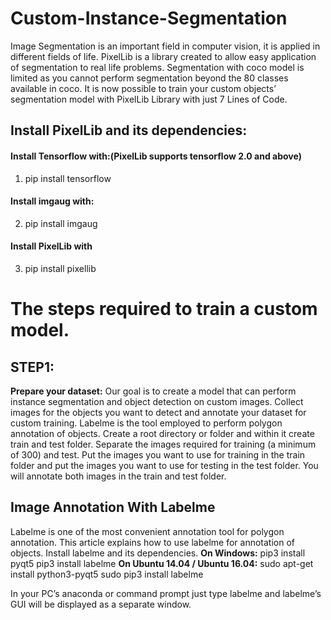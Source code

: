 # Custom-Instance-Segmentation
Image Segmentation is an important field in computer vision, it is applied in different fields of life. PixelLib is a library created to allow easy application of segmentation to real life problems. Segmentation with coco model is limited as you cannot perform segmentation beyond the 80 classes available in coco. It is now possible to train your custom objects’ segmentation model with PixelLib Library with just 7 Lines of Code.
## Install PixelLib and its dependencies:

#### Install Tensorflow with:(PixelLib supports tensorflow 2.0 and above)
1. pip install tensorflow
#### Install imgaug with: 
2. pip install imgaug
#### Install PixelLib with
3. pip install pixellib


# The steps required to train a custom model.
## STEP1:
**Prepare your dataset:**
Our goal is to create a model that can perform instance segmentation and object detection on custom images.
Collect images for the objects you want to detect and annotate your dataset for custom training. Labelme is the tool employed to perform polygon annotation of objects. Create a root directory or folder and within it create train and test folder. Separate the images required for training (a minimum of 300) and test. Put the images you want to use for training in the train folder and put the images you want to use for testing in the test folder. 
You will annotate both images in the train and test folder.

## Image Annotation With Labelme
Labelme is one of the most convenient annotation tool for polygon annotation. This article explains how to use labelme for annotation of objects.
Install labelme and its dependencies.
**On Windows:**
pip3 install pyqt5
pip3 install labelme
**On Ubuntu 14.04 / Ubuntu 16.04:**
sudo apt-get install python3-pyqt5
sudo pip3 install labelme

In your PC’s anaconda or command prompt just type labelme and labelme’s GUI will be displayed as a separate window.
